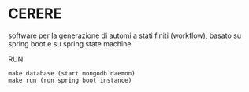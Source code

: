 # CERERE

software per la generazione di automi a stati finiti (workflow), basato su spring boot e su spring state machine 

RUN:
```
make database (start mongodb daemon)
make run (run spring boot instance)
```
